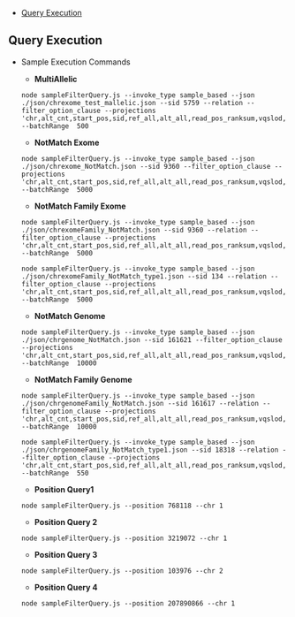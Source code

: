 - [Query Execution](#query-execution)
## Query Execution
* Sample Execution Commands

  * **MultiAllelic**
  ```test1
  node sampleFilterQuery.js --invoke_type sample_based --json ./json/chrexome_test_mallelic.json --sid 5759 --relation --filter_option_clause --projections 'chr,alt_cnt,start_pos,sid,ref_all,alt_all,read_pos_ranksum,vqslod,phred_genotype,v_type' --batchRange  500
  ```
  * **NotMatch Exome**
  ```test1
  node sampleFilterQuery.js --invoke_type sample_based --json ./json/chrexome_NotMatch.json --sid 9360 --filter_option_clause --projections 'chr,alt_cnt,start_pos,sid,ref_all,alt_all,read_pos_ranksum,vqslod,phred_genotype,v_type' --batchRange  5000
  ```
  
  * **NotMatch Family Exome**
  ```test1
  node sampleFilterQuery.js --invoke_type sample_based --json ./json/chrexomeFamily_NotMatch.json --sid 9360 --relation --filter_option_clause --projections 'chr,alt_cnt,start_pos,sid,ref_all,alt_all,read_pos_ranksum,vqslod,phred_genotype,v_type' --batchRange  5000
  ```
  ```test1
  node sampleFilterQuery.js --invoke_type sample_based --json ./json/chrexomeFamily_NotMatch_type1.json --sid 134 --relation --filter_option_clause --projections 'chr,alt_cnt,start_pos,sid,ref_all,alt_all,read_pos_ranksum,vqslod,phred_genotype,v_type' --batchRange  5000
  ```

  * **NotMatch Genome**
  ```test1
  node sampleFilterQuery.js --invoke_type sample_based --json ./json/chrgenome_NotMatch.json --sid 161621 --filter_option_clause --projections 'chr,alt_cnt,start_pos,sid,ref_all,alt_all,read_pos_ranksum,vqslod,phred_genotype,v_type' --batchRange  10000
  ```
  * **NotMatch Family Genome**
  ```test1
  node sampleFilterQuery.js --invoke_type sample_based --json ./json/chrgenomeFamily_NotMatch.json --sid 161617 --relation --filter_option_clause --projections 'chr,alt_cnt,start_pos,sid,ref_all,alt_all,read_pos_ranksum,vqslod,phred_genotype,v_type' --batchRange  10000
  ```
  ```test1
  node sampleFilterQuery.js --invoke_type sample_based --json ./json/chrgenomeFamily_NotMatch_type1.json --sid 18318 --relation --filter_option_clause --projections 'chr,alt_cnt,start_pos,sid,ref_all,alt_all,read_pos_ranksum,vqslod,phred_genotype,v_type' --batchRange  550
  ```
  * **Position Query1**
  ```test1
  node sampleFilterQuery.js --position 768118 --chr 1
  ```
  * **Position Query 2**
  ```test1
  node sampleFilterQuery.js --position 3219072 --chr 1
  ```
    * **Position Query 3**
  ```test1
  node sampleFilterQuery.js --position 103976 --chr 2
  ```
    * **Position Query 4**
  ```test1
  node sampleFilterQuery.js --position 207890866 --chr 1
  ```